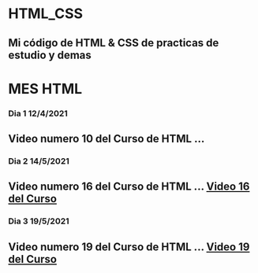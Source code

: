 # HTML_CSS
Mi código de HTML &amp; CSS de practicas de estudio y demas
------------------------------------------------------------------
# MES HTML 
### Dia 1 12/4/2021
Video numero 10 del Curso de HTML ...
------------------------------------------------------------------
### Dia 2 14/5/2021
Video numero 16 del Curso de HTML ...
[Video 16 del Curso](https://www.youtube.com/watch?v=Zm60Of2TNlo&list=PLROIqh_5RZeB92ME1GFyeqDVOa-gL0Ybd&index=16)
------------------------------------------------------------------
### Dia 3 19/5/2021
Video numero 19 del Curso de HTML ...
[Video 19 del Curso](https://www.youtube.com/watch?v=6obzRQT1TNg&list=PLROIqh_5RZeB92ME1GFyeqDVOa-gL0Ybd&index=19)
------------------------------------------------------------------
